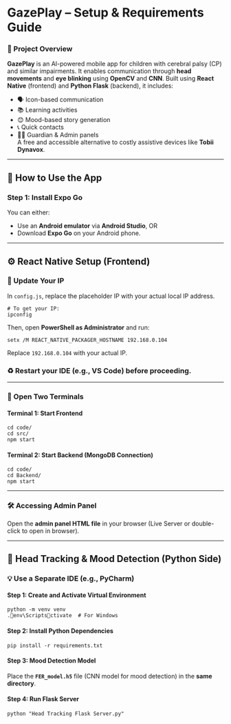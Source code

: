 
# GazePlay – Setup & Requirements Guide

### 🧠 Project Overview
**GazePlay** is an AI-powered mobile app for children with cerebral palsy (CP) and similar impairments. It enables communication through **head movements** and **eye blinking** using **OpenCV** and **CNN**. Built using **React Native** (frontend) and **Python Flask** (backend), it includes:
- 🗣️ Icon-based communication  
- 📚 Learning activities  
- 😊 Mood-based story generation  
- 📞 Quick contacts  
- 🧑‍👩‍ Guardian & Admin panels  
A free and accessible alternative to costly assistive devices like **Tobii Dynavox**.

---

## 📲 How to Use the App

### Step 1: Install Expo Go
You can either:
- Use an **Android emulator** via **Android Studio**, OR
- Download **Expo Go** on your Android phone.

---

## ⚙️ React Native Setup (Frontend)

### 🔧 Update Your IP
In `config.js`, replace the placeholder IP with your actual local IP address.

```
# To get your IP:
ipconfig
```

Then, open **PowerShell as Administrator** and run:

```
setx /M REACT_NATIVE_PACKAGER_HOSTNAME 192.168.0.104
```

Replace `192.168.0.104` with your actual IP.

### ♻️ Restart your IDE (e.g., VS Code) before proceeding.

---

### 📂 Open Two Terminals

#### Terminal 1: Start Frontend
```
cd code/
cd src/
npm start
```

#### Terminal 2: Start Backend (MongoDB Connection)
```
cd code/
cd Backend/
npm start
```

---

### 🛠️ Accessing Admin Panel
Open the **admin panel HTML file** in your browser (Live Server or double-click to open in browser).

---

## 🧠 Head Tracking & Mood Detection (Python Side)

### 💡 Use a Separate IDE (e.g., PyCharm)

#### Step 1: Create and Activate Virtual Environment
```
python -m venv venv
.env\Scriptsctivate  # For Windows
```

#### Step 2: Install Python Dependencies
```
pip install -r requirements.txt
```

#### Step 3: Mood Detection Model
Place the **`FER_model.h5`** file (CNN model for mood detection) in the **same directory**.

#### Step 4: Run Flask Server
```
python "Head Tracking Flask Server.py"
```
